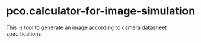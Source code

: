 # pco.calculator-for-image-simulation
This is tool to generate an image according to camera datasheet specifications.
